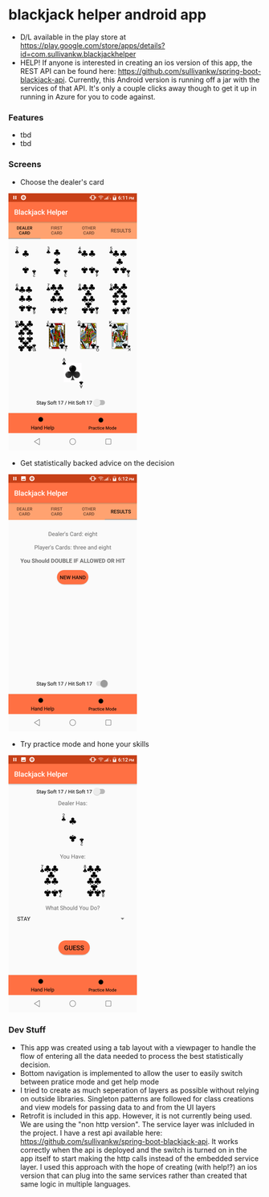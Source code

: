 # blackjack helper android app #

* D/L available in the play store at https://play.google.com/store/apps/details?id=com.sullivankw.blackjackhelper
* HELP! If anyone is interested in creating an ios version of this app, the REST API can be found here: https://github.com/sullivankw/spring-boot-blackjack-api. Currently, this Android version is running off a jar with the services of that API. It's only a couple clicks away though to get it up in running in Azure for you to code against.

### Features ###

* tbd
* tbd


### Screens ###
* Choose the dealer's card

<img src="https://github.com/sullivankw/blackjack-v2-android-app/blob/master/choose_dealer_card.png" width="256">

* Get statistically backed advice on the decision
<img src="https://github.com/sullivankw/blackjack-v2-android-app/blob/master/advice.png" width="256">

* Try practice mode and hone your skills
<img src="https://github.com/sullivankw/blackjack-v2-android-app/blob/master/practice_mode.png" width="256">

### Dev Stuff ###  
* This app was created using a tab layout with a viewpager to handle the flow of entering all the data needed to process the best statistically decision.
* Bottom navigation is implemented to allow the user to easily switch between pratice mode and get help mode
* I tried to create as much seperation of layers as possible without relying on outside libraries. Singleton patterns are followed for class creations and view models for passing data to and from the UI layers
* Retrofit is included in this app. However, it is not currently being used. We are using the "non http version". The service layer was inlcluded in the project. I have a rest api available here: https://github.com/sullivankw/spring-boot-blackjack-api. It works correctly when the api is deployed and the switch is turned on in the app itself to start making the http calls instead of the embedded service layer. I used this approach with the hope of creating (with help!?) an ios version that can plug into the same services rather than created that same logic in multiple languages.
